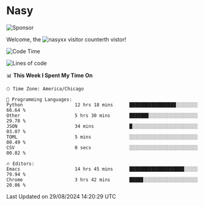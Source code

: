 # Nasy

<!--
<p align="center">
<img height="200" src="https://github-readme-stats.vercel.app/api?username=nasyxx&count_private=true&show_icons=true&theme=dracula&include_all_commits=true"/>
<img height="200" src="https://github-readme-stats.vercel.app/api/top-langs/?username=nasyxx&theme=dracula&hide=html,jupyter+notebook&count_private=true&show_icons=true"/>
</p>

  
----------------
-->

![Sponsor](https://img.shields.io/static/v1.svg?label=Sponsor&message=%E2%9D%A4&logo=GitHub&style=flat&color=pink)
 
Welcome, the ![nasyxx visitor counter](https://count.getloli.com/get/@nasyxx?theme=rule34)th vistor!
 
<!--START_SECTION:waka-->
![Code Time](http://img.shields.io/badge/Code%20Time-4%2C612%20hrs%2034%20mins-blue)

![Lines of code](https://img.shields.io/badge/From%20Hello%20World%20I%27ve%20Written-6.4%20million%20lines%20of%20code-blue)

📊 **This Week I Spent My Time On** 

```text
🕑︎ Time Zone: America/Chicago

💬 Programming Languages: 
Python                   12 hrs 18 mins      █████████████████░░░░░░░░   66.64 % 
Other                    5 hrs 30 mins       ███████░░░░░░░░░░░░░░░░░░   29.78 % 
JSON                     34 mins             █░░░░░░░░░░░░░░░░░░░░░░░░   03.07 % 
TOML                     5 mins              ░░░░░░░░░░░░░░░░░░░░░░░░░   00.49 % 
CSV                      0 secs              ░░░░░░░░░░░░░░░░░░░░░░░░░   00.02 % 

🔥 Editors: 
Emacs                    14 hrs 45 mins      ████████████████████░░░░░   79.94 % 
Chrome                   3 hrs 42 mins       █████░░░░░░░░░░░░░░░░░░░░   20.06 % 
```


 Last Updated on 29/08/2024 14:20:29 UTC
<!--END_SECTION:waka-->

<!-- ![visitors](https://visitor-badge.laobi.icu/badge?page_id=nasyxx.nasyxx) -->
